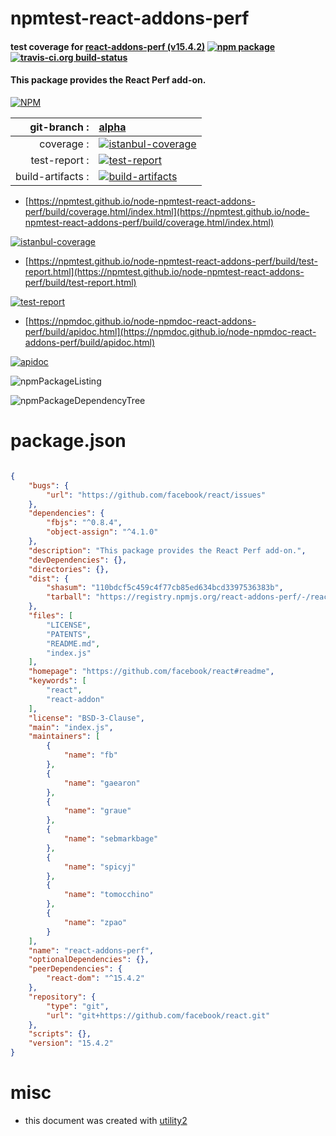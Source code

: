 # npmtest-react-addons-perf

#### test coverage for  [react-addons-perf (v15.4.2)](https://github.com/facebook/react#readme)  [![npm package](https://img.shields.io/npm/v/npmtest-react-addons-perf.svg?style=flat-square)](https://www.npmjs.org/package/npmtest-react-addons-perf) [![travis-ci.org build-status](https://api.travis-ci.org/npmtest/node-npmtest-react-addons-perf.svg)](https://travis-ci.org/npmtest/node-npmtest-react-addons-perf)

#### This package provides the React Perf add-on.

[![NPM](https://nodei.co/npm/react-addons-perf.png?downloads=true&downloadRank=true&stars=true)](https://www.npmjs.com/package/react-addons-perf)

| git-branch : | [alpha](https://github.com/npmtest/node-npmtest-react-addons-perf/tree/alpha)|
|--:|:--|
| coverage : | [![istanbul-coverage](https://npmtest.github.io/node-npmtest-react-addons-perf/build/coverage.badge.svg)](https://npmtest.github.io/node-npmtest-react-addons-perf/build/coverage.html/index.html)|
| test-report : | [![test-report](https://npmtest.github.io/node-npmtest-react-addons-perf/build/test-report.badge.svg)](https://npmtest.github.io/node-npmtest-react-addons-perf/build/test-report.html)|
| build-artifacts : | [![build-artifacts](https://npmtest.github.io/node-npmtest-react-addons-perf/glyphicons_144_folder_open.png)](https://github.com/npmtest/node-npmtest-react-addons-perf/tree/gh-pages/build)|

- [https://npmtest.github.io/node-npmtest-react-addons-perf/build/coverage.html/index.html](https://npmtest.github.io/node-npmtest-react-addons-perf/build/coverage.html/index.html)

[![istanbul-coverage](https://npmtest.github.io/node-npmtest-react-addons-perf/build/screenCapture.buildCi.browser.%252Ftmp%252Fbuild%252Fcoverage.lib.html.png)](https://npmtest.github.io/node-npmtest-react-addons-perf/build/coverage.html/index.html)

- [https://npmtest.github.io/node-npmtest-react-addons-perf/build/test-report.html](https://npmtest.github.io/node-npmtest-react-addons-perf/build/test-report.html)

[![test-report](https://npmtest.github.io/node-npmtest-react-addons-perf/build/screenCapture.buildCi.browser.%252Ftmp%252Fbuild%252Ftest-report.html.png)](https://npmtest.github.io/node-npmtest-react-addons-perf/build/test-report.html)

- [https://npmdoc.github.io/node-npmdoc-react-addons-perf/build/apidoc.html](https://npmdoc.github.io/node-npmdoc-react-addons-perf/build/apidoc.html)

[![apidoc](https://npmdoc.github.io/node-npmdoc-react-addons-perf/build/screenCapture.buildCi.browser.%252Ftmp%252Fbuild%252Fapidoc.html.png)](https://npmdoc.github.io/node-npmdoc-react-addons-perf/build/apidoc.html)

![npmPackageListing](https://npmtest.github.io/node-npmtest-react-addons-perf/build/screenCapture.npmPackageListing.svg)

![npmPackageDependencyTree](https://npmtest.github.io/node-npmtest-react-addons-perf/build/screenCapture.npmPackageDependencyTree.svg)



# package.json

```json

{
    "bugs": {
        "url": "https://github.com/facebook/react/issues"
    },
    "dependencies": {
        "fbjs": "^0.8.4",
        "object-assign": "^4.1.0"
    },
    "description": "This package provides the React Perf add-on.",
    "devDependencies": {},
    "directories": {},
    "dist": {
        "shasum": "110bdcf5c459c4f77cb85ed634bcd3397536383b",
        "tarball": "https://registry.npmjs.org/react-addons-perf/-/react-addons-perf-15.4.2.tgz"
    },
    "files": [
        "LICENSE",
        "PATENTS",
        "README.md",
        "index.js"
    ],
    "homepage": "https://github.com/facebook/react#readme",
    "keywords": [
        "react",
        "react-addon"
    ],
    "license": "BSD-3-Clause",
    "main": "index.js",
    "maintainers": [
        {
            "name": "fb"
        },
        {
            "name": "gaearon"
        },
        {
            "name": "graue"
        },
        {
            "name": "sebmarkbage"
        },
        {
            "name": "spicyj"
        },
        {
            "name": "tomocchino"
        },
        {
            "name": "zpao"
        }
    ],
    "name": "react-addons-perf",
    "optionalDependencies": {},
    "peerDependencies": {
        "react-dom": "^15.4.2"
    },
    "repository": {
        "type": "git",
        "url": "git+https://github.com/facebook/react.git"
    },
    "scripts": {},
    "version": "15.4.2"
}
```



# misc
- this document was created with [utility2](https://github.com/kaizhu256/node-utility2)
